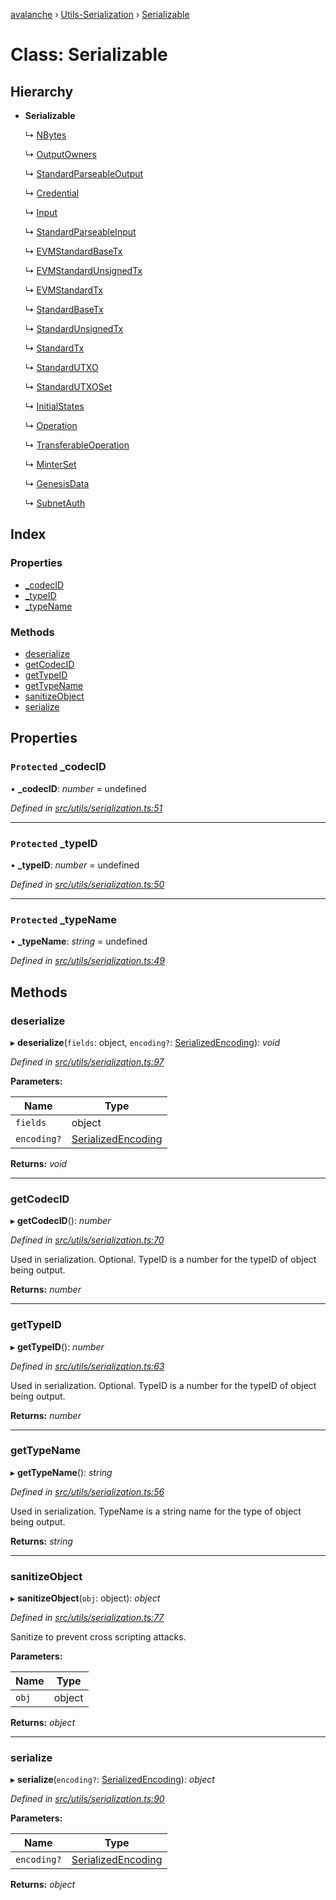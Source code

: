 [avalanche](../README.md) › [Utils-Serialization](../modules/utils_serialization.md) › [Serializable](utils_serialization.serializable.md)

# Class: Serializable

## Hierarchy

* **Serializable**

  ↳ [NBytes](common_nbytes.nbytes.md)

  ↳ [OutputOwners](common_output.outputowners.md)

  ↳ [StandardParseableOutput](common_output.standardparseableoutput.md)

  ↳ [Credential](common_signature.credential.md)

  ↳ [Input](common_inputs.input.md)

  ↳ [StandardParseableInput](common_inputs.standardparseableinput.md)

  ↳ [EVMStandardBaseTx](common_transactions.evmstandardbasetx.md)

  ↳ [EVMStandardUnsignedTx](common_transactions.evmstandardunsignedtx.md)

  ↳ [EVMStandardTx](common_transactions.evmstandardtx.md)

  ↳ [StandardBaseTx](common_transactions.standardbasetx.md)

  ↳ [StandardUnsignedTx](common_transactions.standardunsignedtx.md)

  ↳ [StandardTx](common_transactions.standardtx.md)

  ↳ [StandardUTXO](common_utxos.standardutxo.md)

  ↳ [StandardUTXOSet](common_utxos.standardutxoset.md)

  ↳ [InitialStates](api_avm_initialstates.initialstates.md)

  ↳ [Operation](api_avm_operations.operation.md)

  ↳ [TransferableOperation](api_avm_operations.transferableoperation.md)

  ↳ [MinterSet](api_avm_minterset.minterset.md)

  ↳ [GenesisData](api_avm_genesisdata.genesisdata.md)

  ↳ [SubnetAuth](api_platformvm_subnetauth.subnetauth.md)

## Index

### Properties

* [_codecID](utils_serialization.serializable.md#protected-_codecid)
* [_typeID](utils_serialization.serializable.md#protected-_typeid)
* [_typeName](utils_serialization.serializable.md#protected-_typename)

### Methods

* [deserialize](utils_serialization.serializable.md#deserialize)
* [getCodecID](utils_serialization.serializable.md#getcodecid)
* [getTypeID](utils_serialization.serializable.md#gettypeid)
* [getTypeName](utils_serialization.serializable.md#gettypename)
* [sanitizeObject](utils_serialization.serializable.md#sanitizeobject)
* [serialize](utils_serialization.serializable.md#serialize)

## Properties

### `Protected` _codecID

• **_codecID**: *number* = undefined

*Defined in [src/utils/serialization.ts:51](https://github.com/ava-labs/avalanchejs/blob/4e59193/src/utils/serialization.ts#L51)*

___

### `Protected` _typeID

• **_typeID**: *number* = undefined

*Defined in [src/utils/serialization.ts:50](https://github.com/ava-labs/avalanchejs/blob/4e59193/src/utils/serialization.ts#L50)*

___

### `Protected` _typeName

• **_typeName**: *string* = undefined

*Defined in [src/utils/serialization.ts:49](https://github.com/ava-labs/avalanchejs/blob/4e59193/src/utils/serialization.ts#L49)*

## Methods

###  deserialize

▸ **deserialize**(`fields`: object, `encoding?`: [SerializedEncoding](../modules/utils_serialization.md#serializedencoding)): *void*

*Defined in [src/utils/serialization.ts:97](https://github.com/ava-labs/avalanchejs/blob/4e59193/src/utils/serialization.ts#L97)*

**Parameters:**

Name | Type |
------ | ------ |
`fields` | object |
`encoding?` | [SerializedEncoding](../modules/utils_serialization.md#serializedencoding) |

**Returns:** *void*

___

###  getCodecID

▸ **getCodecID**(): *number*

*Defined in [src/utils/serialization.ts:70](https://github.com/ava-labs/avalanchejs/blob/4e59193/src/utils/serialization.ts#L70)*

Used in serialization. Optional. TypeID is a number for the typeID of object being output.

**Returns:** *number*

___

###  getTypeID

▸ **getTypeID**(): *number*

*Defined in [src/utils/serialization.ts:63](https://github.com/ava-labs/avalanchejs/blob/4e59193/src/utils/serialization.ts#L63)*

Used in serialization. Optional. TypeID is a number for the typeID of object being output.

**Returns:** *number*

___

###  getTypeName

▸ **getTypeName**(): *string*

*Defined in [src/utils/serialization.ts:56](https://github.com/ava-labs/avalanchejs/blob/4e59193/src/utils/serialization.ts#L56)*

Used in serialization. TypeName is a string name for the type of object being output.

**Returns:** *string*

___

###  sanitizeObject

▸ **sanitizeObject**(`obj`: object): *object*

*Defined in [src/utils/serialization.ts:77](https://github.com/ava-labs/avalanchejs/blob/4e59193/src/utils/serialization.ts#L77)*

Sanitize to prevent cross scripting attacks.

**Parameters:**

Name | Type |
------ | ------ |
`obj` | object |

**Returns:** *object*

___

###  serialize

▸ **serialize**(`encoding?`: [SerializedEncoding](../modules/utils_serialization.md#serializedencoding)): *object*

*Defined in [src/utils/serialization.ts:90](https://github.com/ava-labs/avalanchejs/blob/4e59193/src/utils/serialization.ts#L90)*

**Parameters:**

Name | Type |
------ | ------ |
`encoding?` | [SerializedEncoding](../modules/utils_serialization.md#serializedencoding) |

**Returns:** *object*
